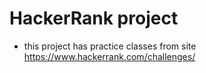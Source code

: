 # HackerRank project
-  this project has practice classes from site https://www.hackerrank.com/challenges/